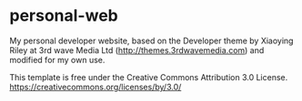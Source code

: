 personal-web
============

My personal developer website, based on the Developer theme by Xiaoying Riley at 3rd wave Media Ltd (http://themes.3rdwavemedia.com) and modified for my own use.

This template is free under the Creative Commons Attribution 3.0 License.
https://creativecommons.org/licenses/by/3.0/
